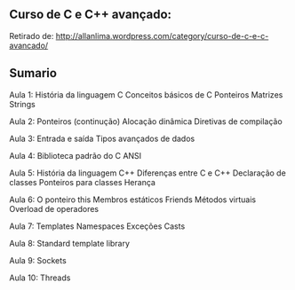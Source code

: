 Curso de C e C++ avançado:
----------------------------

Retirado de: http://allanlima.wordpress.com/category/curso-de-c-e-c-avancado/



Sumario
---------

Aula 1:
    História da linguagem C
    Conceitos básicos de C
    Ponteiros
    Matrizes
    Strings


Aula 2:
    Ponteiros (continução)
    Alocação dinâmica
    Diretivas de compilação


Aula 3:
    Entrada e saída
    Tipos avançados de dados


Aula 4:
    Biblioteca padrão do C ANSI


Aula 5:
    História da linguagem C++
    Diferenças entre C e C++
    Declaração de classes
    Ponteiros para classes
    Herança


Aula 6:
    O ponteiro this
    Membros estáticos
    Friends
    Métodos virtuais
    Overload de operadores


Aula 7:
    Templates
    Namespaces
    Exceções
    Casts


Aula 8:
	Standard template library


Aula 9:
	Sockets


Aula 10:
	Threads